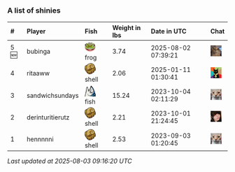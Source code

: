 ### A list of shinies

| #    | Player           | Fish                                                                                                    | Weight in lbs | Date in UTC         | Chat                                                                                                  |
|:-----|:-----------------|:--------------------------------------------------------------------------------------------------------|:--------------|:--------------------|:------------------------------------------------------------------------------------------------------|
| 5 🆕 | bubinga          | ![OSFrog](https://raw.githubusercontent.com/blableblup/gofish/main/images/shiny/OSFrog.png) frog        | 3.74          | 2025-08-02 07:39:21 | ![wuh6](https://raw.githubusercontent.com/blableblup/gofish/main/images/players/wuh6.png)             |
| 4    | ritaaww          | ![HailHelix](https://raw.githubusercontent.com/blableblup/gofish/main/images/shiny/HailHelix.png) shell | 2.06          | 2025-01-11 01:30:41 | ![omie](https://raw.githubusercontent.com/blableblup/gofish/main/images/players/omie.png)             |
| 3    | sandwichsundays  | ![SabaPing](https://raw.githubusercontent.com/blableblup/gofish/main/images/shiny/SabaPing.png) fish    | 15.24         | 2023-10-04 02:11:29 | ![psp1g](https://raw.githubusercontent.com/blableblup/gofish/main/images/players/psp1g.png)           |
| 2    | derinturitierutz | ![HailHelix](https://raw.githubusercontent.com/blableblup/gofish/main/images/shiny/HailHelix.png) shell | 2.21          | 2023-10-01 21:24:45 | ![breadworms](https://raw.githubusercontent.com/blableblup/gofish/main/images/players/breadworms.png) |
| 1    | hennnnni         | ![HailHelix](https://raw.githubusercontent.com/blableblup/gofish/main/images/shiny/HailHelix.png) shell | 2.53          | 2023-09-03 01:20:45 | ![psp1g](https://raw.githubusercontent.com/blableblup/gofish/main/images/players/psp1g.png)           |

_Last updated at 2025-08-03 09:16:20 UTC_